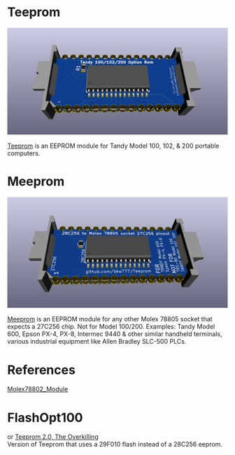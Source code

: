 # Teeprom
![Teeprom render](Teeprom.jpg)

[Teeprom](http://tandy.wiki/Teeprom) is an EEPROM module for Tandy Model 100, 102, & 200 portable computers.

# Meeprom
![Meeprom render](Meeprom.jpg)

[Meeprom](http://tandy.wiki/Meeprom) is an EEPROM module for any other Molex 78805 socket that expects a 27C256 chip. Not for Model 100/200. Examples: Tandy Model 600, Epson PX-4, PX-8, Intermec 9440 & other similar handheld terminals, various industrial equipment like Allen Bradley SLC-500 PLCs.

# References
[Molex78802_Module](https://github.com/bkw777/Molex78802_Module)  

# FlashOpt100
or
[Teeprom 2.0, The Overkilling](Teeprom2.md)  
Version of Teeprom that uses a 29F010 flash instead of a 28C256 eeprom.

